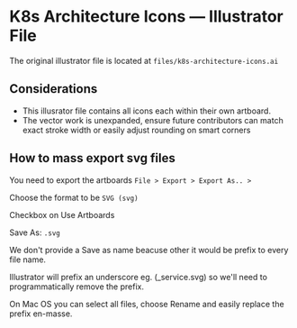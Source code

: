 # K8s Architecture Icons — Illustrator File

The original illustrator file is located at `files/k8s-architecture-icons.ai`

## Considerations

- This illusrator file contains all icons each within their own artboard.
- The vector work is unexpanded, ensure future contributors can match exact stroke width or easily adjust rounding on smart corners

## How to mass export svg files

You need to export the artboards `File > Export > Export As.. >`

Choose the format to be `SVG (svg)`

Checkbox on Use Artboards

Save As: `.svg`

We don't provide a Save as name beacuse other it would be prefix to every file name.

Illustrator will prefix an underscore eg. (_service.svg) so we'll need to programmatically remove the prefix.

On Mac OS you can select all files, choose Rename and easily replace the prefix en-masse.